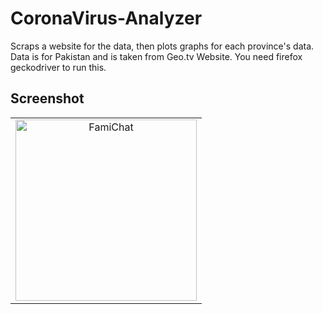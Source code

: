 # CoronaVirus-Analyzer
Scraps a website for the data, then plots graphs for each province's data. Data is for Pakistan and is taken from Geo.tv Website. You need firefox geckodriver to run this.

## Screenshot

<table>
  <tbody>
    <tr>
      <!-- Video 1 -->
      <td align="center">
          <img width="290" alt="FamiChat" src="CoronaVirusGraph.png">
          <br>
      </td>
    </tr>
  </tbody>
</table>
